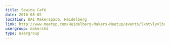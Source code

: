 ```yaml
---
title: Sewing Café
date: 2016-08-02
location: DAI Makerspace, Heidelberg
link: http://www.meetup.com/Heidelberg-Makers-Meetup/events/lkntvlyvlbdb/
usergroup: makershd
type: usergroup
---
```

